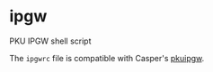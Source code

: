 ipgw
====

PKU IPGW shell script

The `ipgwrc` file is compatible with Casper's [pkuipgw].


[pkuipgw]: https://github.com/CasperVector/pkuipgw
